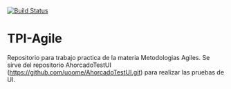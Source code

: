[![Build Status](https://dev.azure.com/agileutnfrro/AhorcadoGame/_apis/build/status/uoome.TPI-Agile?branchName=master)](https://dev.azure.com/agileutnfrro/AhorcadoGame/_build/latest?definitionId=5&branchName=master)
# TPI-Agile
Repositorio para trabajo practica de la materia Metodologias Agiles. 
Se sirve del repositorio AhorcadoTestUI (https://github.com/uoome/AhorcadoTestUI.git) para realizar las pruebas de UI.
